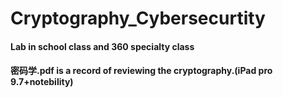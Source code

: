 # Cryptography_Cybersecurtity
#### Lab in school class and 360 specialty class
#### 密码学.pdf is a record of reviewing the cryptography.(iPad pro 9.7+notebility)
